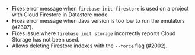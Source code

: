 - Fixes error message when `firebase init firestore` is used on a project with Cloud Firestore in Datastore mode.
- Fixes error message when Java version is too low to run the emulators (#2307).
- Fixes issue where `firebase init storage` incorrectly reports Cloud Storage has not been used.
- Allows deleting Firestore indexes with the `--force` flag (#2002).
